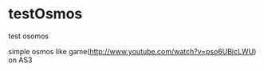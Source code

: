 testOsmos
=========

test osomos

simple osmos like game(http://www.youtube.com/watch?v=pso6UBicLWU) on AS3
